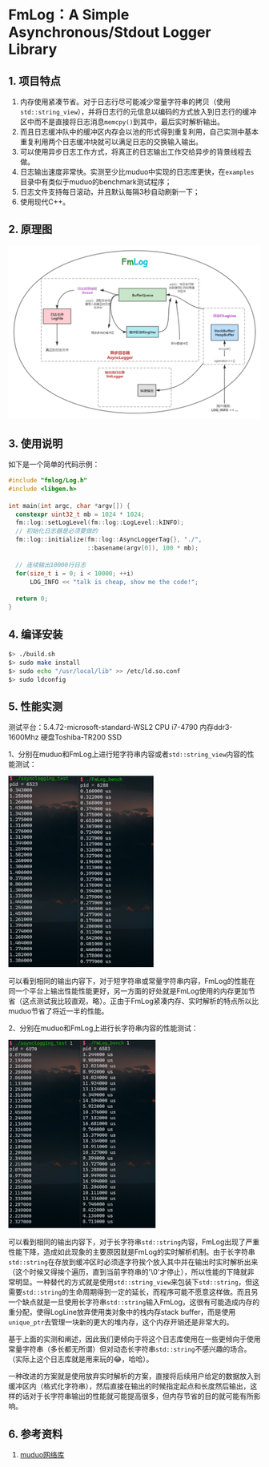 # FmLog：A Simple Asynchronous/Stdout Logger Library

## 1. 项目特点

1. 内存使用紧凑节省。对于日志行尽可能减少常量字符串的拷贝（使用`std::string_view`），并将日志行的元信息以编码的方式放入到日志行的缓冲区中而不是直接将日志消息`memcpy()`到其中，最后实时解析输出。
2. 而且日志缓冲队中的缓冲区内存会以池的形式得到重复利用，自己实测中基本重复利用两个日志缓冲块就可以满足日志的交换输入输出。
3. 可以使用异步日志工作方式，将真正的日志输出工作交给异步的背景线程去做。
4. 日志输出速度非常快。实测至少比muduo中实现的日志库更快，在`examples`目录中有类似于muduo的benchmark测试程序；
5. 日志文件支持每日滚动，并且默认每隔3秒自动刷新一下；
6. 使用现代C++。



## 2. 原理图

![日志库](docs/image/日志库.png)

## 3. 使用说明

如下是一个简单的代码示例：

```cpp
#include "fmlog/Log.h"
#include <libgen.h>

int main(int argc, char *argv[]) {
  constexpr uint32_t mb = 1024 * 1024;
  fm::log::setLogLevel(fm::log::LogLevel::kINFO);
  // 初始化日志器是必须要做的
  fm::log::initialize(fm::log::AsyncLoggerTag{}, "./", 
                      ::basename(argv[0]), 100 * mb);

  // 连续输出10000行日志
  for(size_t i = 0; i < 10000; ++i)
      LOG_INFO << "talk is cheap, show me the code!";
    
  return 0;
}
```



## 4. 编译安装

```bash
$> ./build.sh
$> sudo make install
$> sudo echo "/usr/local/lib" >> /etc/ld.so.conf
$> sudo ldconfig
```



## 5. 性能实测

测试平台：5.4.72-microsoft-standard-WSL2 CPU i7-4790 内存ddr3-1600Mhz 硬盘Toshiba-TR200 SSD

1、分别在muduo和FmLog上进行短字符串内容或者`std::string_view`内容的性能测试：

<img src="docs/image/Snipaste_2021-08-04_11-44-49.png" alt="Snipaste_2021-08-04_11-44-49" style="zoom:65%;" />

可以看到相同的输出内容下，对于短字符串或常量字符串内容，FmLog的性能在同一个平台上输出性能性能更好，另一方面的好处就是FmLog使用的内存更加节省（这点测试我比较直观，略）。正由于FmLog紧凑内存、实时解析的特点所以比muduo节省了将近一半的性能。

2、分别在muduo和FmLog上进行长字符串内容的性能测试：

<img src="docs/image/Snipaste_2021-08-04_11-53-32.png" alt="Snipaste_2021-08-04_11-53-32" style="zoom:65%;" />

可以看到相同的输出内容下，对于长字符串`std::string`内容，FmLog出现了严重性能下降，造成如此现象的主要原因就是FmLog的实时解析机制。由于长字符串`std::string`在存放到缓冲区时必须逐字符挨个放入其中并在输出时实时解析出来（这个时候又得挨个遍历，直到当前字符串的'\0'才停止），所以性能的下降就非常明显。一种替代的方式就是使用`std::string_view`来包装下`std::string`，但这需要`std::string`的生命周期得到一定的延长，而程序可能不愿意这样做。而且另一个缺点就是一旦使用长字符串`std::string`输入FmLog，这很有可能造成内存的重分配，使得LogLine放弃使用类对象中的栈内存stack buffer，而是使用`unique_ptr`去管理一块新的更大的堆内存，这个内存开销还是非常大的。

基于上面的实测和阐述，因此我们更倾向于将这个日志库使用在一些更倾向于使用常量字符串（多长都无所谓）但对动态长字符串`std::string`不感兴趣的场合。（实际上这个日志库就是用来玩的😂，哈哈）。

一种改进的方案就是使用放弃实时解析的方案，直接将后续用户给定的数据放入到缓冲区内（格式化字符串），然后直接在输出的时候指定起点和长度然后输出，这样的话对于长字符串输出的性能就可能提高很多，但内存节省的目的就可能有所影响。



## 6. 参考资料

1. [muduo网络库](https://github.com/chenshuo/muduo)

